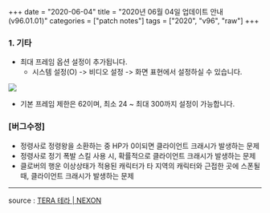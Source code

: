 +++
date = "2020-06-04"
title = "2020년 06월 04일 업데이트 안내 (v96.01.01)"
categories = ["patch notes"]
tags = ["2020", "v96", "raw"]
+++

### 1. 기타
- 최대 프레임 옵션 설정이 추가됩니다.
  - 시스템 설정(O) -> 비디오 설정 -> 화면 표현에서 설정하실 수 있습니다.

![](https://seraphinush-gaming.github.io/mysterium/images/patch-notes/v96-01-01_1.png)

  - 기본 프레임 제한은 62이며, 최소 24 ~ 최대 300까지 설정이 가능합니다.
 
### [버그수정]
- 정령사로 정령왕을 소환하는 중 HP가 0이되면 클라이언트 크래시가 발생하는 문제
- 정령사로 정기 폭발 스킬 사용 시, 확률적으로 클라이언트 크래시가 발생하는 문제
- 클로버의 행운 이상상태가 적용된 캐릭터가 타 지역의 캐릭터와 근접한 곳에 스폰될 때, 클라이언트 크래시가 발생하는 문제

----

source : [TERA 테라 | NEXON](http://tera.nexon.com/news/update/view.aspx?n4articlesn=439)
